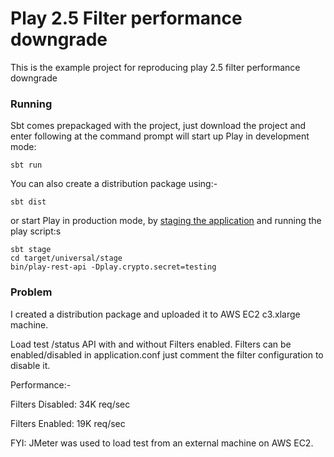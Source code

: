# Play 2.5 Filter performance downgrade

This is the example project for reproducing play 2.5 filter performance downgrade

### Running

Sbt comes prepackaged with the project, just download the project and enter following at the command prompt will start up Play in development mode:

```
sbt run
```

You can also create a distribution package using:-

```
sbt dist
```

or start Play in production mode, by [staging the application](https://www.playframework.com/documentation/2.5.x/Deploying) and running the play script:s

```
sbt stage
cd target/universal/stage
bin/play-rest-api -Dplay.crypto.secret=testing
```

### Problem

I created a distribution package and uploaded it to AWS EC2 c3.xlarge machine.

Load test /status API with and without Filters enabled. Filters can be enabled/disabled in application.conf just comment the filter configuration to disable it.

Performance:-

Filters Disabled: 34K req/sec

Filters Enabled:  19K req/sec

FYI: JMeter was used to load test from an external machine on AWS EC2.